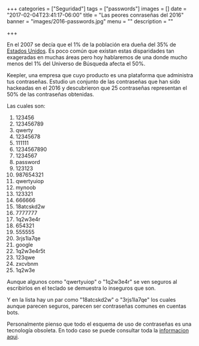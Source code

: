+++
categories = ["Seguridad"]
tags = ["passwords"]
images = []
date = "2017-02-04T23:41:17-06:00"
title = "Las peores conraseñas del 2016"
banner = "images/2016-passwords.jpg"
menu = ""
description = ""

+++

En el 2007 se decía que el 1% de la población era dueña del 35% de [Estados Unidos](https://en.wikipedia.org/wiki/Wealth_inequality_in_the_United_States). Es poco común que existan estas disparidades tan exageradas en muchas áreas pero hoy hablaremos de una donde mucho menos del 1% del Universo de Búsqueda afecta el 50%. 

Keepler, una empresa que cuyo producto es una plataforma que administra tus contraseñas. Estudio un conjunto de las contraseñas que han sido hackeadas en el 2016 y descubrieron que 25 contraseñas representan el 50% de las contraseñas obtenidas.

Las cuales son:

1. 123456
2. 123456789
3. qwerty
4. 12345678
5. 111111
6. 1234567890
7. 1234567
8. password
9. 123123
10. 987654321
11. qwertyuiop
12. mynoob
13. 123321
14. 666666
15. 18atcskd2w
16. 7777777
17. 1q2w3e4r
18. 654321
19. 555555
20. 3rjs1la7qe
21. google
22. 1q2w3e4r5t
23. 123qwe
24. zxcvbnm
25. 1q2w3e

Aunque algunos como "qwertyuiop" o "1q2w3e4r" se ven seguros al escribirlos en el teclado se demuestra lo inseguros que son.

Y en la lista hay un par como "18atcskd2w" o "3rjs1la7qe" los cuales aunque parecen seguros, parecen ser contraseñas comunes en cuentas bots.

Personalmente pienso que todo el esquema de uso de contraseñas es una tecnología obsoleta. En todo caso se puede consultar toda la [informacion aqui](https://betanews.com/wp-content/uploads/2017/01/2016-passwords.jpg).